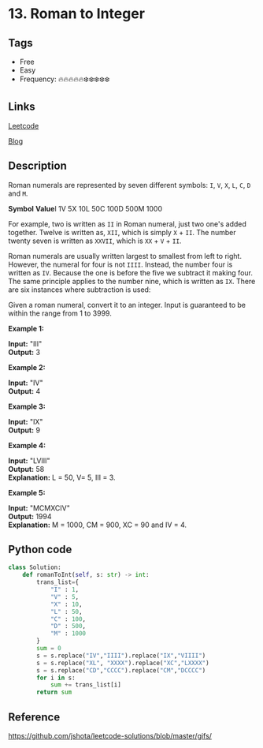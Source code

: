 # 13. Roman to Integer

## Tags

- Free
- Easy
- Frequency: :fire::fire::fire::fire::fire::snowflake::snowflake::snowflake::snowflake::snowflake:

## Links

[Leetcode](https://leetcode.com/problems/roman-to-integer/description/)

[Blog](http://206.81.6.248:12306/leetcode/roman-to-integer/description)

## Description

Roman numerals are represented by seven different symbols: <code>I</code>, <code>V</code>, <code>X</code>, <code>L</code>, <code>C</code>, <code>D</code> and <code>M</code>.

<strong>Symbol</strong>       <strong>Value</strong>I             1V             5X             10L             50C             100D             500M             1000

For example, two is written as <code>II</code> in Roman numeral, just two one's added together. Twelve is written as, <code>XII</code>, which is simply <code>X</code> + <code>II</code>. The number twenty seven is written as <code>XXVII</code>, which is <code>XX</code> + <code>V</code> + <code>II</code>.

Roman numerals are usually written largest to smallest from left to right. However, the numeral for four is not <code>IIII</code>. Instead, the number four is written as <code>IV</code>. Because the one is before the five we subtract it making four. The same principle applies to the number nine, which is written as <code>IX</code>. There are six instances where subtraction is used:

Given a roman numeral, convert it to an integer. Input is guaranteed to be within the range from 1 to 3999.

<strong>Example 1:</strong>

<strong>Input:</strong> "III"  
<strong>Output:</strong> 3

<strong>Example 2:</strong>

<strong>Input:</strong> "IV"  
<strong>Output:</strong> 4

<strong>Example 3:</strong>

<strong>Input:</strong> "IX"  
<strong>Output:</strong> 9

<strong>Example 4:</strong>

<strong>Input:</strong> "LVIII"  
<strong>Output:</strong> 58  
<strong>Explanation:</strong> L = 50, V= 5, III = 3.

<strong>Example 5:</strong>

<strong>Input:</strong> "MCMXCIV"  
<strong>Output:</strong> 1994  
<strong>Explanation:</strong> M = 1000, CM = 900, XC = 90 and IV = 4.

## Python code

```python
class Solution:
    def romanToInt(self, s: str) -> int:
        trans_list={
            "I" : 1,
            "V" : 5,
            "X" : 10,
            "L" : 50,
            "C" : 100,
            "D" : 500,
            "M" : 1000
        }
        sum = 0
        s = s.replace("IV","IIII").replace("IX","VIIII")
        s = s.replace("XL", "XXXX").replace("XC","LXXXX")
        s = s.replace("CD","CCCC").replace("CM","DCCCC")
        for i in s:
            sum += trans_list[i]
        return sum

```

## Reference

https://github.com/jshota/leetcode-solutions/blob/master/gifs/
